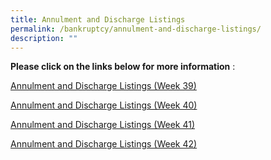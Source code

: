 ```yaml
---
title: Annulment and Discharge Listings
permalink: /bankruptcy/annulment-and-discharge-listings/
description: ""
---
```

**Please click on the links below for more information**&nbsp;:<br>

[Annulment and Discharge Listings (Week 39)](/files/(280923)annulmentanddischargelistings(week39).pdf)<br>

[Annulment and Discharge Listings (Week 40)](/files/(6oct2023)annulmentanddischargelistings(week40).pdf)<br>

[Annulment and Discharge Listings (Week 41)](/files/(121023)annulmentanddischargelistings(week41).pdf)<br>

[Annulment and Discharge Listings (Week 42)](/files/(20oct23)dischargeannulmentlistingtemplate(week42).pdf)<br>

